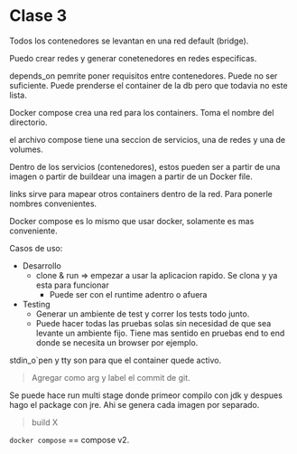 # Clase 3

Todos los contenedores se levantan en una red default (bridge).

Puedo crear redes y generar conetenedores en redes especificas.

depends_on pemrite poner requisitos entre contenedores. Puede no ser suficiente. Puede prenderse el container de la db pero que todavia no este lista.

Docker compose crea una red para los containers. Toma el nombre del directorio.

el archivo compose tiene una seccion de servicios, una de redes y una de volumes.

Dentro de los servicios (contenedores), estos pueden ser a partir de una imagen o partir de buildear una imagen a partir de un Docker file.

links sirve para mapear otros containers dentro de la red. Para ponerle nombres convenientes.

Docker compose es lo mismo que usar docker, solamente es mas conveniente.

Casos de uso:
- Desarrollo
  - clone & run => empezar a usar la aplicacion rapido. Se clona y ya esta para funcionar
    - Puede ser con el runtime adentro o afuera
- Testing
  - Generar un ambiente de test y correr los tests todo junto.
  - Puede hacer todas las pruebas solas sin necesidad de que sea levante un ambiente fijo. Tiene mas sentido en pruebas end to end donde se necesita un browser por ejemplo.

stdin_o`pen y tty son para que el container quede activo.

> Agregar como arg y label el commit de git.

Se puede hace run multi stage donde primeor compilo con jdk y despues hago el package con jre. Ahi se genera cada imagen por separado.

> build X 

`docker compose` == compose v2.